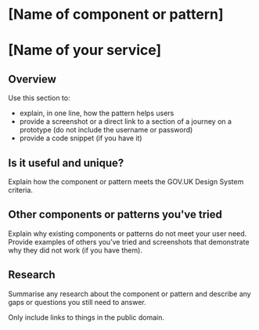 # [Name of component or pattern]

# [Name of your service]

## Overview
Use this section to:

* explain, in one line, how the pattern helps users
* provide a screenshot or a direct link to a section of a journey on a prototype (do not include the username or password)
* provide a code snippet (if you have it)

## Is it useful and unique?
Explain how the component or pattern meets the GOV.UK Design System criteria.

## Other components or patterns you've tried
Explain why existing components or patterns do not meet your user need. Provide examples of others you’ve tried and screenshots that demonstrate why they did not work (if you have them). 

## Research
Summarise any research about the component or pattern and describe any gaps or questions you still need to answer.

Only include links to things in the public domain.
